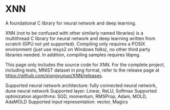 # XNN
A foundational C library for neural network and deep learning.

XNN (not to be confused with other similarly named libraries) is a multithread C library for neural network and deep learning written from scratch (GPU not yet supported). Compiling only requires a POSIX environment (just use msys2 on Windows folks), no other third party libraries needed. In addition, compiling samples requires libpng.

This page only includes the source code for XNN. For the complete project, including tests, MNIST dataset in png format, refer to the release page at https://github.com/xiongyunuo/XNN/releases.

Supported neural network architecture: fully connected neural network, dune neural network
Supported layer: Linear, ReLU, Softmax
Supported optimization algorithms: SGD, momentum, RMSProp, Adam, MOLD, AdaMOLD
Supported input representation: vector, Magics
